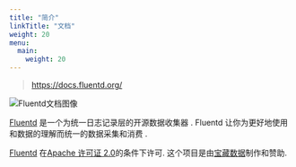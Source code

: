 ```yaml
---
title: "简介"
linkTitle: "文档"
weight: 20
menu:
  main:
    weight: 20
---
```


> https://docs.fluentd.org/

![Fluentd文档图像](/images/logo_documentation_1.0.png)

[Fluentd](https://www.fluentd.org/) 是一个为统一日志记录层的开源数据收集器 .
Fluentd 让你为更好地使用和数据的理解而统一的数据采集和消费 .

[Fluentd](https://www.fluentd.org/) 在[Apache 许可证 2.0](http://www.apache.org/licenses/LICENSE-2.0)的条件下许可.
这个项目是由[宝藏数据](https://www.treasuredata.com)制作和赞助.
